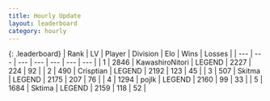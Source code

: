 ```yaml
---
title: Hourly Update
layout: leaderboard
category: hourly
---
```


{: .leaderboard}
| Rank | LV | Player | Division | Elo | Wins | Losses |
| --- | --- | --- | --- | --- | --- | --- |
| <span data-change="0">1</span> | 2846 | <span title="ID: 164871">KawashiroNitori</span> | LEGEND | <span data-change="-12">2227</span> | <span data-change="0">224</span> | <span data-change="1">92</span> |
| <span data-change="0">2</span> | 490 | <span title="ID: 665674">Crisptian</span> | LEGEND | <span data-change="0">2192</span> | <span data-change="0">123</span> | <span data-change="0">45</span> |
| <span data-change="0">3</span> | 507 | <span title="ID: 402846">Skitma</span> | LEGEND | <span data-change="0">2175</span> | <span data-change="0">207</span> | <span data-change="0">76</span> |
| <span data-change="0">4</span> | 1294 | <span title="ID: 4783">pojlk</span> | LEGEND | <span data-change="-9">2160</span> | <span data-change="1">99</span> | <span data-change="1">33</span> |
| <span data-change="0">5</span> | 1684 | <span title="ID: 353063">Sktima</span> | LEGEND | <span data-change="0">2159</span> | <span data-change="0">118</span> | <span data-change="0">52</span> |